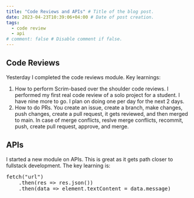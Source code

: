 ```yaml
---
title: "Code Reviews and APIs" # Title of the blog post.
date: 2023-04-23T10:39:06+04:00 # Date of post creation.
tags:
  - code review
  - api
# comment: false # Disable comment if false.
---
```


## Code Reviews
Yesterday I completed the code reviews module. Key learnings:
1. How to perform Scrim-based over the shoulder code reviews. I performed my first real code review of a solo 
   project for a student. I have nine more to go. I plan on doing one per day for the next 2 days.
2. How to do PRs. You create an issue, create a branch, make changes, push changes, create a pull request, it gets 
   reviewed, and then merged to main. In case of merge conflicts, reslve merge conflicts, recommit, push, create 
   pull request, approve, and merge.

## APIs
I started a new module on APIs. This is great as it gets path closer to fullstack development. The key learning is: 

<pre>fetch("url")
    .then(res => res.json())
    .then(data => element.textContent = data.message)
</pre>

